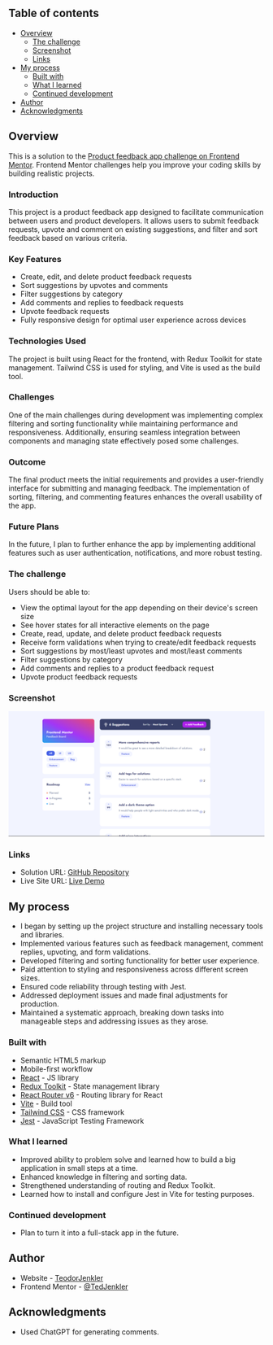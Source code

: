 ## Table of contents

- [Overview](#overview)
  - [The challenge](#the-challenge)
  - [Screenshot](#screenshot)
  - [Links](#links)
- [My process](#my-process)
  - [Built with](#built-with)
  - [What I learned](#what-i-learned)
  - [Continued development](#continued-development)
- [Author](#author)
- [Acknowledgments](#acknowledgments)

## Overview

This is a solution to the [Product feedback app challenge on Frontend Mentor](https://www.frontendmentor.io/challenges/product-feedback-app-wbvUYqjR6). Frontend Mentor challenges help you improve your coding skills by building realistic projects.

### Introduction

This project is a product feedback app designed to facilitate communication between users and product developers. It allows users to submit feedback requests, upvote and comment on existing suggestions, and filter and sort feedback based on various criteria.

### Key Features

- Create, edit, and delete product feedback requests
- Sort suggestions by upvotes and comments
- Filter suggestions by category
- Add comments and replies to feedback requests
- Upvote feedback requests
- Fully responsive design for optimal user experience across devices

### Technologies Used

The project is built using React for the frontend, with Redux Toolkit for state management. Tailwind CSS is used for styling, and Vite is used as the build tool.

### Challenges

One of the main challenges during development was implementing complex filtering and sorting functionality while maintaining performance and responsiveness. Additionally, ensuring seamless integration between components and managing state effectively posed some challenges.

### Outcome

The final product meets the initial requirements and provides a user-friendly interface for submitting and managing feedback. The implementation of sorting, filtering, and commenting features enhances the overall usability of the app.

### Future Plans

In the future, I plan to further enhance the app by implementing additional features such as user authentication, notifications, and more robust testing.

### The challenge

Users should be able to:

- View the optimal layout for the app depending on their device's screen size
- See hover states for all interactive elements on the page
- Create, read, update, and delete product feedback requests
- Receive form validations when trying to create/edit feedback requests
- Sort suggestions by most/least upvotes and most/least comments
- Filter suggestions by category
- Add comments and replies to a product feedback request
- Upvote product feedback requests

### Screenshot

![Screenshot](./screenshot.png)

### Links

- Solution URL: [GitHub Repository](https://github.com/TedJenkler/feedback-app-tailwind-vite)
- Live Site URL: [Live Demo](https://tedjenkler.github.io/feedback-app-tailwind-vite/)

## My process

- I began by setting up the project structure and installing necessary tools and libraries.
- Implemented various features such as feedback management, comment replies, upvoting, and form validations.
- Developed filtering and sorting functionality for better user experience.
- Paid attention to styling and responsiveness across different screen sizes.
- Ensured code reliability through testing with Jest.
- Addressed deployment issues and made final adjustments for production.
- Maintained a systematic approach, breaking down tasks into manageable steps and addressing issues as they arose.

### Built with

- Semantic HTML5 markup
- Mobile-first workflow
- [React](https://reactjs.org/) - JS library
- [Redux Toolkit](https://redux-toolkit.js.org/) - State management library
- [React Router v6](https://reactrouter.com/) - Routing library for React
- [Vite](https://vitejs.dev/) - Build tool
- [Tailwind CSS](https://tailwindcss.com/) - CSS framework
- [Jest](https://jestjs.io/) - JavaScript Testing Framework

### What I learned

- Improved ability to problem solve and learned how to build a big application in small steps at a time.
- Enhanced knowledge in filtering and sorting data.
- Strengthened understanding of routing and Redux Toolkit.
- Learned how to install and configure Jest in Vite for testing purposes.

### Continued development

- Plan to turn it into a full-stack app in the future.

## Author

- Website - [TeodorJenkler](https://www.linkedin.com/in/tedjenklerwebdeveloper/)
- Frontend Mentor - [@TedJenkler](https://www.frontendmentor.io/profile/TedJenkler)

## Acknowledgments

- Used ChatGPT for generating comments.